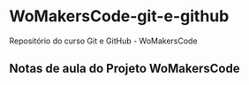 # WoMakersCode-git-e-github
Repositório do curso Git e GitHub - WoMakersCode

## Notas de aula do Projeto WoMakersCode
